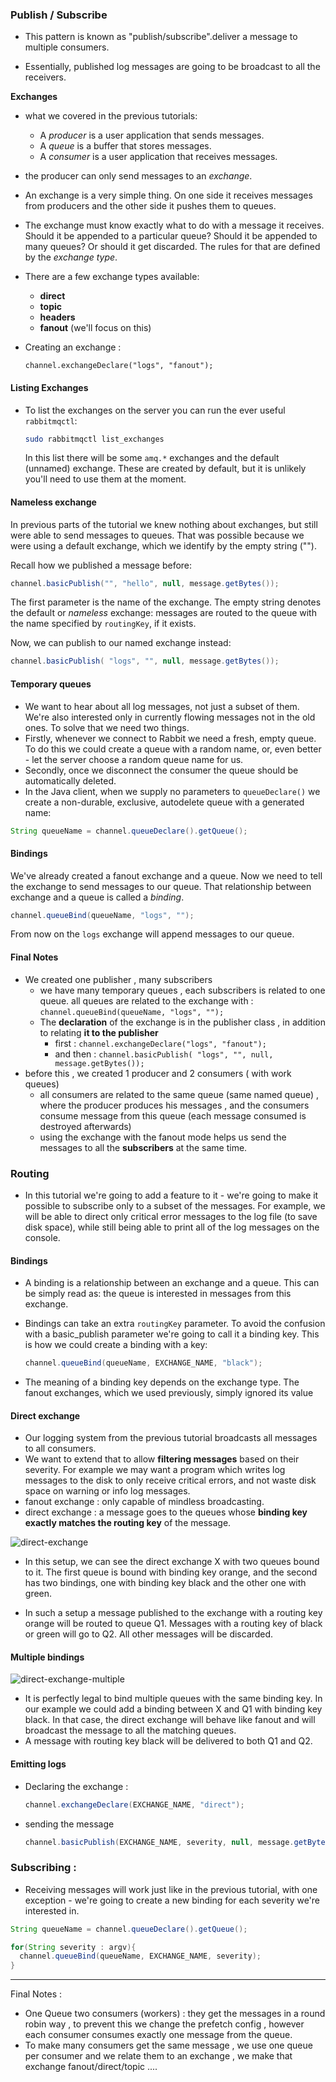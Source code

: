 ### Publish / Subscribe

- This pattern is known as "publish/subscribe".deliver a message to multiple consumers.

- Essentially, published log messages are going to be broadcast to all the receivers.

**Exchanges**

- what we covered in the previous tutorials:
  - A *producer* is a user application that sends messages.
  - A *queue* is a buffer that stores messages.
  - A *consumer* is a user application that receives messages.
  

- the producer can only send messages to an *exchange*. 

- An exchange is a very simple thing. On one side it receives messages from producers and the other side it pushes them to queues. 

- The exchange must know exactly what to do with a message it receives. Should it be appended to a particular queue? Should it be appended to many queues? Or should it get discarded. The rules for that are defined by the *exchange type*.

- There are a few exchange types available: 
  - **direct**
  - **topic**
  - **headers**
  - **fanout** (we'll focus on this)

- Creating an exchange : 

  ```
  channel.exchangeDeclare("logs", "fanout");
  ```



#### Listing Exchanges

- To list the exchanges on the server you can run the ever useful `rabbitmqctl`:

  

  ```bash
  sudo rabbitmqctl list_exchanges
  ```

  In this list there will be some `amq.*` exchanges and the default (unnamed) exchange. These are created by default, but it is unlikely you'll need to use them at the moment.

#### Nameless exchange

In previous parts of the tutorial we knew nothing about exchanges, but still were able to send messages to queues. That was possible because we were using a default exchange, which we identify by the empty string ("").

Recall how we published a message before:



```java
channel.basicPublish("", "hello", null, message.getBytes());
```



The first parameter is the name of the exchange. The empty string denotes the default or *nameless* exchange: messages are routed to the queue with the name specified by `routingKey`, if it exists.

Now, we can publish to our named exchange instead:

```java
channel.basicPublish( "logs", "", null, message.getBytes());
```



#### Temporary queues

- We want to hear about all log messages, not just a subset of them. We're also interested only in currently flowing messages not in the old ones. To solve that we need two things.
- Firstly, whenever we connect to Rabbit we need a fresh, empty queue. To do this we could create a queue with a random name, or, even better - let the server choose a random queue name for us.
- Secondly, once we disconnect the consumer the queue should be automatically deleted.
- In the Java client, when we supply no parameters to `queueDeclare()` we create a non-durable, exclusive, autodelete queue with a generated name:

```java
String queueName = channel.queueDeclare().getQueue();
```

#### Bindings

We've already created a fanout exchange and a queue. Now we need to tell the exchange to send messages to our queue. That relationship between exchange and a queue is called a *binding*.

```java
channel.queueBind(queueName, "logs", "");
```

From now on the `logs` exchange will append messages to our queue.





#### Final Notes

- We created one publisher , many subscribers 
  - we have many temporary queues , each subscribers is related to one queue. all queues are related to the exchange with : `channel.queueBind(queueName, "logs", "");`
  - The **declaration** of the exchange is  in the publisher class , in addition to relating **it to the publisher** 
    - first : `channel.exchangeDeclare("logs", "fanout");`
    - and then : `channel.basicPublish( "logs", "", null, message.getBytes());`
- before this , we created 1 producer and 2 consumers ( with work queues)
  - all consumers are related to the same queue (same named queue) , where the producer produces his messages , and the consumers consume message from this queue (each message consumed is destroyed afterwards)
  - using the exchange with the fanout mode helps us send the messages to all the **subscribers** at the same time.

### Routing

- In this tutorial we're going to add a feature to it - we're going to make it possible to subscribe only to a subset of the messages. For example, we will be able to direct only critical error messages to the log file (to save disk space), while still being able to print all of the log messages on the console.




#### Bindings 

- A binding is a relationship between an exchange and a queue. This can be simply read as: the queue is interested in messages from this exchange.

- Bindings can take an extra `routingKey` parameter. To avoid the confusion with a basic_publish parameter we're going to call it a binding key. This is how we could create a binding with a key:

  ```java
  channel.queueBind(queueName, EXCHANGE_NAME, "black");
  ```

- The meaning of a binding key depends on the exchange type. The fanout exchanges, which we used previously, simply ignored its value

#### Direct exchange

- Our logging system from the previous tutorial broadcasts all messages to all consumers. 
- We want to extend that to allow **filtering messages** based on their severity. For example we may want a program which writes log messages to the disk to only receive critical errors, and not waste disk space on warning or info log messages.
- fanout exchange : only capable of mindless broadcasting.
- direct exchange : a message goes to the queues whose **binding key exactly matches the routing key** of the message.

![direct-exchange](C:\Users\saief\OneDrive\Documents\CheatSheets\Rabbitmq\direct-exchange.png)

- In this setup, we can see the direct exchange X with two queues bound to it. The first queue is bound with binding key orange, and the second has two bindings, one with binding key black and the other one with green.

- In such a setup a message published to the exchange with a routing key orange will be routed to queue Q1. Messages with a routing key of black or green will go to Q2. All other messages will be discarded.

#### Multiple bindings

![direct-exchange-multiple](C:\Users\saief\OneDrive\Documents\CheatSheets\Rabbitmq\direct-exchange-multiple.png)

- It is perfectly legal to bind multiple queues with the same binding key. In our example we could add a binding between X and Q1 with binding key black. In that case, the direct exchange will behave like fanout and will broadcast the message to all the matching queues. 
- A message with routing key black will be delivered to both Q1 and Q2.

#### Emitting logs

- Declaring the exchange : 

  ```java
  channel.exchangeDeclare(EXCHANGE_NAME, "direct");
  ```

- sending the message

  ```java
  channel.basicPublish(EXCHANGE_NAME, severity, null, message.getBytes());
  ```

### Subscribing : 

- Receiving messages will work just like in the previous tutorial, with one exception - we're going to create a new binding for each severity we're interested in.

```java
String queueName = channel.queueDeclare().getQueue();

for(String severity : argv){
  channel.queueBind(queueName, EXCHANGE_NAME, severity);
}
```


---

Final Notes :



- One Queue two consumers (workers) : they get the messages in a round robin way , to prevent this we change the prefetch config , however each consumer consumes exactly one message from the queue.
- To make many consumers get the same message , we use one queue per consumer and we relate them to an exchange , we make that exchange fanout/direct/topic  ....
